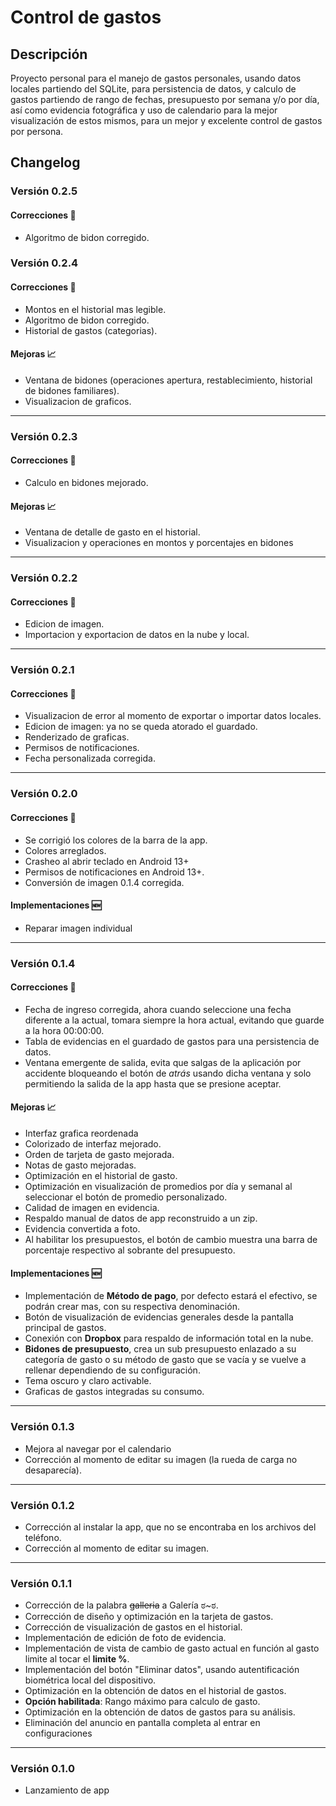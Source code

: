 # Control de gastos
## Descripción
Proyecto personal para el manejo de gastos personales, usando datos locales partiendo del SQLite, para persistencia de datos, y calculo de gastos partiendo de rango de fechas, presupuesto por semana y/o por día, así como evidencia fotográfica y uso de calendario para la mejor visualización de estos mismos, para un mejor y excelente control de gastos por persona.

## Changelog
### Versión 0.2.5
#### Correcciones 🔧
- Algoritmo de bidon corregido.
### Versión 0.2.4
#### Correcciones 🔧
- Montos en el historial mas legible.
- Algoritmo de bidon corregido.
- Historial de gastos (categorias).
#### Mejoras 📈
- Ventana de bidones (operaciones apertura, restablecimiento, historial de bidones familiares).
- Visualizacion de graficos.
---
### Versión 0.2.3
#### Correcciones 🔧
- Calculo en bidones mejorado.
#### Mejoras 📈
- Ventana de detalle de gasto en el historial.
- Visualizacion y operaciones en montos y porcentajes en bidones
---
### Versión 0.2.2
#### Correcciones 🔧
- Edicion de imagen.
- Importacion y exportacion de datos en la nube y local.
---
### Versión 0.2.1
#### Correcciones 🔧
- Visualizacion de error al momento de exportar o importar datos locales.
- Edicion de imagen: ya no se queda atorado el guardado.
- Renderizado de graficas.
- Permisos de notificaciones.
- Fecha personalizada corregida.
---
### Versión 0.2.0
#### Correcciones 🔧
- Se corrigió los colores de la barra de la app.
- Colores arreglados.
- Crasheo al abrir teclado en Android 13+
- Permisos de notificaciones en Android 13+.
- Conversión de imagen 0.1.4 corregida.
#### Implementaciones 🆕
  - Reparar imagen individual
---
### Versión 0.1.4
#### Correcciones 🔧
- Fecha de ingreso corregida, ahora cuando seleccione una fecha diferente a la actual, tomara siempre la hora actual, evitando que guarde a la hora 00:00:00.
- Tabla de evidencias en el guardado de gastos para una persistencia de datos.
- Ventana emergente de salida, evita que salgas de la aplicación por accidente bloqueando el botón de *atrás* usando  dicha ventana y solo permitiendo la salida de la app hasta que se presione aceptar.
#### Mejoras 📈
- Interfaz grafica reordenada
- Colorizado de interfaz mejorado.
- Orden de tarjeta de gasto mejorada.
- Notas de gasto mejoradas.
- Optimización en el historial de gasto.
- Optimización en visualización de promedios por día y semanal al seleccionar el botón de promedio personalizado.
- Calidad de imagen en evidencia.
- Respaldo manual de datos de app reconstruido a un zip.
- Evidencia convertida a foto.
- Al habilitar los presupuestos, el botón de cambio muestra una barra de porcentaje respectivo al sobrante del presupuesto.
#### Implementaciones 🆕
  - Implementación de **Método de pago**, por defecto estará el efectivo, se podrán crear mas, con su respectiva denominación.
  - Botón de visualización de evidencias generales desde la pantalla principal de gastos.
  - Conexión con **Dropbox** para respaldo de información total en la nube.
  - **Bidones de presupuesto**, crea un sub presupuesto enlazado a su categoría de gasto o su método de gasto que se vacía y se vuelve a rellenar dependiendo de su configuración.
  - Tema oscuro y claro activable.
  - Graficas de gastos integradas su consumo.
  ---
### Versión 0.1.3
  - Mejora al navegar por el calendario
  - Corrección al momento de editar su imagen (la rueda de carga no desaparecía).
---
### Versión 0.1.2
  - Corrección al instalar la app, que no se encontraba en los archivos del teléfono.
  - Corrección al momento de editar su imagen.
---
### Versión 0.1.1
  - Corrección de la palabra ~~galleria~~ a Galería ಠ~ಠ.
  - Corrección de diseño y optimización en la tarjeta de gastos.
  - Corrección de visualización de gastos en el historial.
  - Implementación de edición de foto de evidencia.
  - Implementación de vista de cambio de gasto actual en función al gasto limite al tocar el **limite %**.
  - Implementación del botón "Eliminar datos", usando autentificación biométrica local del dispositivo.
  - Optimización en la obtención de datos en el historial de gastos.
  - **Opción habilitada**: Rango máximo para calculo de gasto.
  - Optimización en la obtención de datos de gastos para su análisis.
  - Eliminación del anuncio en pantalla completa al entrar en configuraciones
---
### Versión 0.1.0
  - Lanzamiento de app